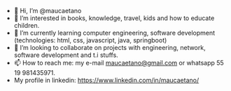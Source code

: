 - 👋 Hi, I’m @maucaetano
- 👀 I’m interested in books, knowledge, travel, kids and how to educate children.
- 🌱 I’m currently learning computer engineering, software development (technologies: html, css, javascript, java, springboot)
- 💞️ I’m looking to collaborate on projects with engineering, network, software development and t.i stuffs.
- 📫 How to reach me: my e-mail maucaetano@gmail.com or whatsapp 55 19 981435971.
- My profile in linkedin: https://www.linkedin.com/in/maucaetano/

<!---
maucaetano/maucaetano is a ✨ special ✨ repository because its `README.md` (this file) appears on your GitHub profile.
You can click the Preview link to take a look at your changes.
--->
